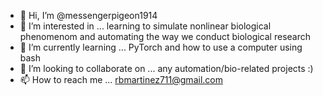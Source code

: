 - 👋 Hi, I’m @messengerpigeon1914
- 👀 I’m interested in ... learning to simulate nonlinear biological phenomenom and automating the way we conduct biological research
- 🌱 I’m currently learning ... PyTorch and how to use a computer using bash
- 💞️ I’m looking to collaborate on ... any automation/bio-related projects :)
- 📫 How to reach me ... rbmartinez711@gmail.com

<!---
messengerpigeon1914/messengerpigeon1914 is a ✨ special ✨ repository because its `README.md` (this file) appears on your GitHub profile.
You can click the Preview link to take a look at your changes.
--->
